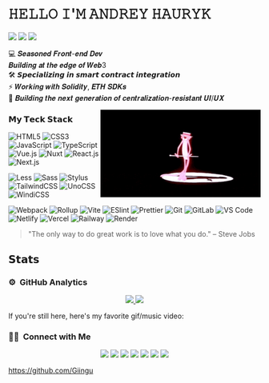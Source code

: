 # 𝙷𝙴𝙻𝙻𝙾 𝙸'𝙼 𝙰𝙽𝙳𝚁𝙴𝚈 𝙷𝙰𝚄𝚁𝚈𝙺
[![](https://img.shields.io/badge/-@andreyhauryk-%23000000?style=flat-square&logo=github)](https://github.com/andrey-hauryk)
[![](https://img.shields.io/website?color=0ab9e6&style=flat-square&up_message=andreyhauryk.com&url=https%3A%2F%2Fandreyhauryk.com)](https://andreyhauryk.com)
[![](https://img.shields.io/badge/-@andreyhauryk-%230077B5?style=flat-square&logo=linkedin&logoColor=ffffff)](https://www.linkedin.com/in/andreyhauryk/)

💻 𝑺𝒆𝒂𝒔𝒐𝒏𝒆𝒅 𝑭𝒓𝒐𝒏𝒕-𝒆𝒏𝒅 𝑫𝒆𝒗<br>
𝑩𝒖𝒊𝒍𝒅𝒊𝒏𝒈 𝒂𝒕 𝒕𝒉𝒆 𝒆𝒅𝒈𝒆 𝒐𝒇 𝑾𝒆𝒃3<br>
🛠 𝙎𝙥𝙚𝙘𝙞𝙖𝙡𝙞𝙯𝙞𝙣𝙜 𝙞𝙣 𝙨𝙢𝙖𝙧𝙩 𝙘𝙤𝙣𝙩𝙧𝙖𝙘𝙩 𝙞𝙣𝙩𝙚𝙜𝙧𝙖𝙩𝙞𝙤𝙣<br>
⚡ 𝑾𝒐𝒓𝒌𝒊𝒏𝒈 𝒘𝒊𝒕𝒉 𝑺𝒐𝒍𝒊𝒅𝒊𝒕𝒚, 𝑬𝑻𝑯 𝑺𝑫𝑲𝒔<br>
🚀 𝑩𝒖𝒊𝒍𝒅𝒊𝒏𝒈 𝒕𝒉𝒆 𝒏𝒆𝒙𝒕 𝒈𝒆𝒏𝒆𝒓𝒂𝒕𝒊𝒐𝒏 𝒐𝒇 𝒄𝒆𝒏𝒕𝒓𝒂𝒍𝒊𝒛𝒂𝒕𝒊𝒐𝒏-𝒓𝒆𝒔𝒊𝒔𝒕𝒂𝒏𝒕 𝑼𝑰/𝑼𝑿

<img src="https://raw.githubusercontent.com/andrey-hauryk/andrey-hauryk/refs/heads/main/assets/pink-panther.gif" alt="Pink Panther" align="right"/>

### 𝗠𝘆 𝗧𝗲𝗰𝗸 𝗦𝘁𝗮𝗰𝗸

![HTML5](https://img.shields.io/badge/-HTML5-%23E44D27?style=flat-square&logo=html5&logoColor=ffffff)
![CSS3](https://img.shields.io/badge/-CSS3-%231572B6?style=flat-square&logo=css3)
![JavaScript](https://img.shields.io/badge/-JavaScript-%23F7DF1C?style=flat-square&logo=javascript&logoColor=000000&labelColor=%23F7DF1C&color=%23FFCE5A)
![TypeScript](https://img.shields.io/badge/-TypeScript-007ACC?style=flat-square&logo=typescript&logoColor=white)
![Vue.js](https://img.shields.io/badge/-Vue.js-%232c3e50?style=flat-square&logo=vuedotjs)
![Nuxt](https://img.shields.io/badge/-Nuxt.js-%23282C34?style=flat-square&logo=nuxtdotjs)
![React.js](https://img.shields.io/badge/-React.js-%23282C34?style=flat-square&logo=react)
![Next.js](https://img.shields.io/badge/-Next.js-%23000000?style=flat-square&logo=nextdotjs)

![Less](https://img.shields.io/badge/-Less-%231d365d?style=flat-square&logo=less&logoColor=ffffff)
![Sass](https://img.shields.io/badge/-Sass-%23CC6699?style=flat-square&logo=sass&logoColor=ffffff)
![Stylus](https://img.shields.io/badge/-Stylus-%23333333?style=flat-square&logo=stylus)
![TailwindCSS](https://img.shields.io/badge/-TailwindCSS-%231a202c?style=flat-square&logo=tailwind-css)
![UnoCSS](https://img.shields.io/badge/-UnoCSS-%23333333?style=flat-square&logo=unocss)
![WindiCSS](https://img.shields.io/badge/-WindiCSS-%23000000?style=flat-square&logo=tailwind-css&&logoColor=48B0F1)

![Webpack](https://img.shields.io/badge/-Webpack-%232C3A42?style=flat-square&logo=webpack)
![Rollup](https://img.shields.io/badge/-Rollup-%23EC4A3F?style=flat-square&logo=rollupdotjs&logoColor=ffffff)
![Vite](https://img.shields.io/badge/-Vite-%23646CFF?style=flat-square&logo=vite&logoColor=ffffff)
![ESlint](https://img.shields.io/badge/-ESLint-%234B32C3?style=flat-square&logo=eslint)
![Prettier](https://img.shields.io/badge/-Prettier-%23F7B93E?style=flat-square&logo=prettier&logoColor=ffffff)
![Git](https://img.shields.io/badge/-Git-%23F05032?style=flat-square&logo=git&logoColor=%23ffffff)
![GitLab](https://img.shields.io/badge/-GitLab-FCA121?style=flat-square&logo=gitlab)
![VS Code](https://img.shields.io/badge/-VSCode-%23007ACC?style=flat-square&logo=visual-studio-code)
![Netlify](https://img.shields.io/badge/-Netlify-%2300C7B7?style=flat-square&logo=netlify&logoColor=ffffff)
![Vercel](https://img.shields.io/badge/-Vercel-%23ffffff?style=flat-square&logo=vercel&logoColor=000000)
![Railway](https://img.shields.io/badge/-Railway-%230B0D0E?style=flat-square&logo=railway)
![Render](https://img.shields.io/badge/-Render-%2346E3B7?style=flat-square&logo=render&logoColor=ffffff)

> "The only way to do great work is to love what you do." – Steve Jobs

## 𝗦𝘁𝗮𝘁𝘀

### ⚙️ &nbsp;GitHub Analytics

<p align="center">
<a href="https://github.com/AVS1508">
  <img height="180em" src="https://github-readme-stats-eight-theta.vercel.app/api?username=andrey-hauryk&show_icons=true&theme=algolia&include_all_commits=true&count_private=true"/>
  <img height="180em" src="https://github-readme-stats-eight-theta.vercel.app/api/top-langs/?username=andrey-hauryk&layout=compact&langs_count=8&theme=algolia"/>
</a>
</p>


If you're still here, here's my favorite gif/music video:


### 🤝🏻 &nbsp;Connect with Me

<p align="center">
<a href="https://www.adityavsingh.com"><img src="https://img.shields.io/badge/-adityavsingh.com-3423A6?style=flat&logo=Google-Chrome&logoColor=white"/></a>
<a href="https://linkedin.com/in/AVS1508"><img src="https://img.shields.io/badge/-Aditya%20Vikram%20Singh-0077B5?style=flat&logo=Linkedin&logoColor=white"/></a>
<a href="mailto:avsingh@umass.edu"><img src="https://img.shields.io/badge/-avsingh@umass.edu-D14836?style=flat&logo=Gmail&logoColor=white"/></a>
<a href="https://instagram.com/adityavs_"><img src="https://img.shields.io/badge/-@adityavs__-E4405F?style=flat&logo=Instagram&logoColor=white"/></a>
<a href="https://facebook.com/AVS1508"><img src="https://img.shields.io/badge/-@AVS1508-1877F2?style=flat&logo=Facebook&logoColor=white"/></a>
<a href="https://www.pinterest.ca/AVS1508"><img src="https://img.shields.io/badge/-@AVS1508-BD081C?style=flat&logo=Pinterest&logoColor=white"/></a>
<a href="https://www.behance.net/AVS1508"><img src="https://img.shields.io/badge/-@AVS1508-1769FF?style=flat&logo=Behance&logoColor=white"/></a>
</p>


https://github.com/Giingu

